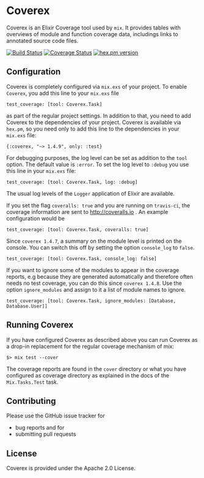 # Coverex

Coverex is an Elixir Coverage tool used by `mix`. It provides tables with overviews of
module and function coverage data, includings links to annotated source code files.

[![Build Status](https://travis-ci.org/alfert/coverex.svg?branch=master)](https://travis-ci.org/alfert/coverex)
[![Coverage Status](https://coveralls.io/repos/alfert/coverex/badge.png?branch=master)](https://coveralls.io/r/alfert/coverex?branch=master)
[![hex.pm version](https://img.shields.io/hexpm/v/coverex.svg?style=flat)](https://hex.pm/packages/coverex)

## Configuration

Coverex is completely configured via `mix.exs` of your project. To enable `Coverex`,
you add this line to your `mix.exs` file

	test_coverage: [tool: Coverex.Task]

as part of the regular project settings. In addition to that, you need to add Coverex
to the dependencies of your project. Coverex is available via `hex.pm`, so you need only to
add this line to the dependencies in your `mix.exs` file:

	{:coverex, "~> 1.4.9", only: :test}

For debugging purposes, the log level can be set as addition to the `tool` option. The default
value is `:error`. To set the log level to `:debug` you use this line in your `mix.exs` file:

	test_coverage: [tool: Coverex.Task, log: :debug]

The usual log levels of the `Logger` application of Elixir are available.

If you set the flag `coveralls: true` and you are running on `travis-ci`, the coverage information are sent to http://coveralls.io . An example configuration would be

	test_coverage: [tool: Coverex.Task, coveralls: true]


Since `coverex 1.4.7`, a summary on the module level is printed on the console. You can switch this off by setting the option `console_log` to `false`.

	test_coverage: [tool: Coverex.Task, console_log: false]

If you want to ignore some of the modules to appear in the coverage reports, e.g
because they are generated automatically and therefore often needs no test coverage,
you can do this since `coverex 1.4.8`. Use the option `ignore_modules` and assign
to it a list of module names to ignore.

	test_coverage: [tool: Coverex.Task, ignore_modules: [Database, Database.User]]


## Running Coverex

If you have configured Coverex as described above you can run Coverex as a drop-in replacement
for the regular coverage mechanism of mix:

    $> mix test --cover

The coverage reports are found in the `cover` directory or what you have configured as coverage directory
as explained in the docs of the `Mix.Tasks.Test` task.

## Contributing

Please use the GitHub issue tracker for

* bug reports and for
* submitting pull requests

## License

Coverex is provided under the Apache 2.0 License.
